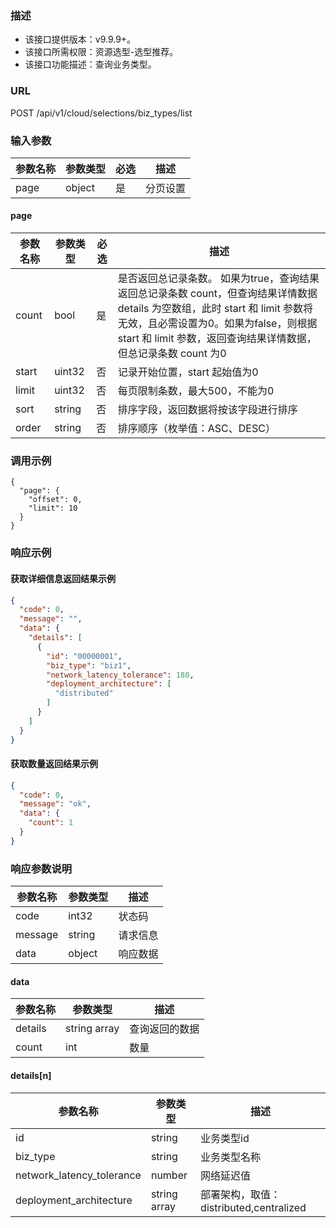 ### 描述

- 该接口提供版本：v9.9.9+。
- 该接口所需权限：资源选型-选型推荐。
- 该接口功能描述：查询业务类型。

### URL

POST /api/v1/cloud/selections/biz_types/list

### 输入参数

| 参数名称 | 参数类型   | 必选 | 描述   |
|------|--------|----|------|
| page | object | 是  | 分页设置 |

#### page

| 参数名称  | 参数类型   | 必选 | 描述                                                                                                                                                  |
|-------|--------|----|-----------------------------------------------------------------------------------------------------------------------------------------------------|
| count | bool   | 是  | 是否返回总记录条数。 如果为true，查询结果返回总记录条数 count，但查询结果详情数据 details 为空数组，此时 start 和 limit 参数将无效，且必需设置为0。如果为false，则根据 start 和 limit 参数，返回查询结果详情数据，但总记录条数 count 为0 |
| start | uint32 | 否  | 记录开始位置，start 起始值为0                                                                                                                                  |
| limit | uint32 | 否  | 每页限制条数，最大500，不能为0                                                                                                                                   |
| sort  | string | 否  | 排序字段，返回数据将按该字段进行排序                                                                                                                                  |
| order | string | 否  | 排序顺序（枚举值：ASC、DESC）                                                                                                                                  |

### 调用示例

```
{
  "page": {
    "offset": 0,
    "limit": 10
  }
}
```

### 响应示例

#### 获取详细信息返回结果示例

```json
{
  "code": 0,
  "message": "",
  "data": {
    "details": [
      {
        "id": "00000001",
        "biz_type": "biz1",
        "network_latency_tolerance": 180,
        "deployment_architecture": [
          "distributed"
        ]
      }
    ]
  }
}
```

#### 获取数量返回结果示例

```json
{
  "code": 0,
  "message": "ok",
  "data": {
    "count": 1
  }
}
```

### 响应参数说明

| 参数名称    | 参数类型   | 描述   |
|---------|--------|------|
| code    | int32  | 状态码  |
| message | string | 请求信息 |
| data    | object | 响应数据 |

#### data

| 参数名称    | 参数类型         | 描述      |
|---------|--------------|---------|
| details | string array | 查询返回的数据 |
| count   | int          | 数量      |

#### details[n]

| 参数名称                      | 参数类型         | 描述                              |
|---------------------------|--------------|---------------------------------|
| id                        | string       | 业务类型id                          |
| biz_type                  | string       | 业务类型名称                          |
| network_latency_tolerance | number       | 网络延迟值                           |
| deployment_architecture   | string array | 部署架构，取值：distributed,centralized |
